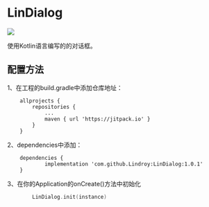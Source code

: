 # LinDialog
[![](https://jitpack.io/v/Lindroy/LinDialog.svg)](https://jitpack.io/#Lindroy/LinDialog)


使用Kotlin语言编写的的对话框。

## 配置方法

1、在工程的build.gradle中添加仓库地址：

```
	allprojects {
		repositories {
			...
			maven { url 'https://jitpack.io' }
		}
	}
```

2、dependencies中添加：

```
	dependencies {
	        implementation 'com.github.Lindroy:LinDialog:1.0.1'
	}
```

3、在你的Application的onCreate()方法中初始化

```kotlin
        LinDialog.init(instance)
```

